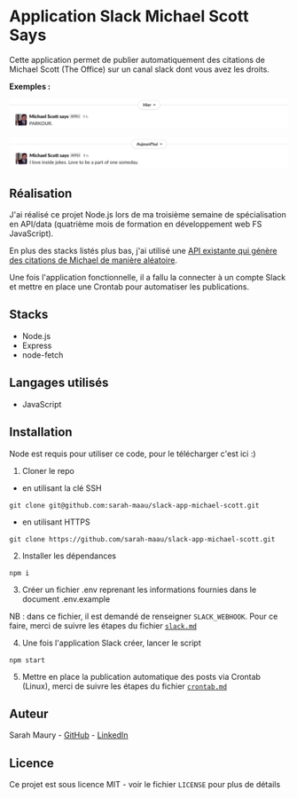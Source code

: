 # Application Slack Michael Scott Says

Cette application permet de publier automatiquement des citations de Michael Scott (The Office) sur un canal slack dont vous avez les droits.  

**Exemples :**

![MS1_screenshot](docs/ms1_screenshot.png)

![MS2_screenshot](docs/ms2_screenshot.png)


## Réalisation
J'ai réalisé ce projet Node.js lors de ma troisième semaine de spécialisation en API/data (quatrième mois de formation en développement web FS JavaScript).

En plus des stacks listés plus bas, j'ai utilisé une [API existante qui génère des citations de Michael de manière aléatoire](https://michael-scott-quotes.herokuapp.com/quote).

Une fois l'application fonctionnelle, il a fallu la connecter à un compte Slack et mettre en place une Crontab pour automatiser les publications. 

## Stacks
- Node.js
- Express
- node-fetch

## Langages utilisés
- JavaScript


## Installation
Node est requis pour utiliser ce code, pour le télécharger c'est ici :)

1. Cloner le repo
- en utilisant la clé SSH
```
git clone git@github.com:sarah-maau/slack-app-michael-scott.git
```
- en utilisant HTTPS
```
git clone https://github.com/sarah-maau/slack-app-michael-scott.git
```

2. Installer les dépendances
```
npm i
```

3. Créer un fichier .env reprenant les informations fournies dans le document .env.example

NB : dans ce fichier, il est demandé de renseigner `SLACK_WEBHOOK`. Pour ce faire, merci de suivre les étapes du fichier [`slack.md`](docs/slack.md)

4. Une fois l'application Slack créer, lancer le script
```
npm start
```
5. Mettre en place la publication automatique des posts via Crontab (Linux), merci de suivre les étapes du fichier [`crontab.md`](docs/crontab.md)

## Auteur
Sarah Maury - [GitHub](https://github.com/sarah-maau) - [LinkedIn](https://www.linkedin.com/in/sarahmaurydev/)

## Licence
Ce projet est sous licence MIT - voir le fichier `LICENSE` pour plus de détails